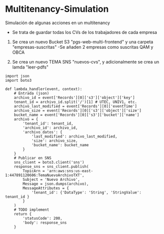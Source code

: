 # Multitenancy-Simulation
Simulación de algunas acciones en un multitenancy

- Se trata de guardar todas los CVs de los trabajadores de cada empresa

1) Se crea un nuevo Bucket S3 "pgs-web-multi-frontend" y una carpeta
 "empresas-suscritas" 
 -Se añaden 2 empresas como suscritas QAM y OBCA

2) Se crea un nuevo TEMA SNS "nuevos-cvs",  y adicionalmente se crea un lamda "leer-pdfs" 
 
```
import json
import boto3

def lambda_handler(event, context):
    # Entrada (json)
    archivo_id = event['Records'][0]['s3']['object']['key']
    tenant_id = archivo_id.split('/')[1] # UTEC, UNIV1, etc.
    archivo_last_modified = event['Records'][0]['eventTime']
    archivo_size = event['Records'][0]['s3']['object']['size']
    bucket_name = event['Records'][0]['s3']['bucket']['name']
    archivo = {
        'tenant_id': tenant_id,
        'archivo_id': archivo_id,
        'archivo_datos': {
            'last_modified': archivo_last_modified,
            'size': archivo_size,
            'bucket_name': bucket_name
        }    
    }
    # Publicar en SNS
    sns_client = boto3.client('sns')
    response_sns = sns_client.publish(
        TopicArn = 'arn:aws:sns:us-east-1:447891120606:TemaNuevoArchivoTXT',
        Subject = 'Nuevo Archivo',
        Message = json.dumps(archivo),
        MessageAttributes = {
            'tenant_id': {'DataType': 'String', 'StringValue': tenant_id }
        }
    )    
    # TODO implement
    return {
        'statusCode': 200,
        'body': response_sns
    }
```

